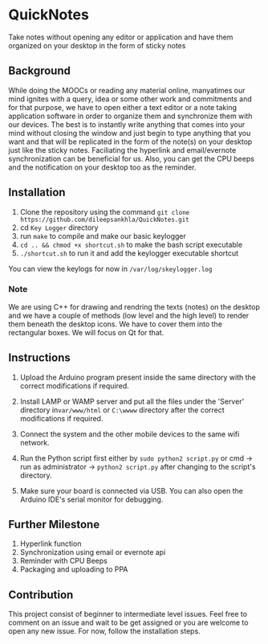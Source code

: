 # QuickNotes
Take notes without opening any editor or application and have them organized on your desktop in the form of sticky notes

## Background
While doing the MOOCs or reading any material online, manyatimes our mind ignites with a query, idea or some other work and commitments and for that purpose, we have to open either a text editor or a note taking application software in order to organize them and synchronize them with our devices. The best is to instantly write anything that comes into your mind without closing the window and just begin to type anything that you want and that will be replicated in the form of the note(s) on your desktop just like the sticky notes. Faciliating the hyperlink and email/evernote synchronization can be beneficial for us. Also, you can get the CPU beeps and the notification on your desktop too as the reminder.

## Installation
1. Clone the repository using the command `git clone https://github.com/dileepsankhla/QuickNotes.git`
2. cd `Key Logger` directory
3. run `make` to compile and make our basic keylogger
4. `cd .. && chmod +x shortcut.sh` to make the bash script executable
5. `./shortcut.sh` to run it and add the keylogger executable shortcut

You can view the keylogs for now in `/var/log/skeylogger.log`

### Note
We are using C++ for drawing and rendring the texts (notes) on the desktop and we have a couple of methods (low level and the high level) to render them beneath the desktop icons. We have to cover them into the rectangular boxes. We will focus on Qt for that.

## Instructions 

1. Upload the Arduino program present inside the same directory with the correct modifications if required.

2. Install LAMP or WAMP server and put all the files under the 'Server' directory in`var/www/html` or `C:\wwww` directory after the correct modifications if required.

3. Connect the system and the other mobile devices to the same wifi network.

4. Run the Python script first either by `sudo python2 script.py` or cmd -> run as administrator -> `python2 script.py` after changing to the script's directory.

5. Make sure your board is connected via USB. You can also open the Arduino IDE's serial monitor for debugging.

## Further Milestone
1. Hyperlink function
2. Synchronization using email or evernote api
3. Reminder with CPU Beeps
4. Packaging and uploading to PPA 

## Contribution 
This project consist of beginner to intermediate level issues. Feel free to comment on an issue and wait to be get assigned or you are welcome to open any new issue. For now, follow the installation steps.
